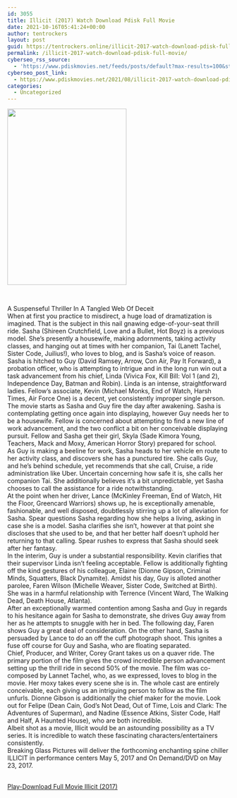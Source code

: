 ```yaml
---
id: 3055
title: Illicit (2017) Watch Download Pdisk Full Movie
date: 2021-10-16T05:41:24+00:00
author: tentrockers
layout: post
guid: https://tentrockers.online/illicit-2017-watch-download-pdisk-full-movie/
permalink: /illicit-2017-watch-download-pdisk-full-movie/
cyberseo_rss_source:
  - 'https://www.pdiskmovies.net/feeds/posts/default?max-results=100&start-index=801'
cyberseo_post_link:
  - https://www.pdiskmovies.net/2021/08/illicit-2017-watch-download-pdisk-full.html
categories:
  - Uncategorized
---
```

<div class="separator">
  <a href="https://1.bp.blogspot.com/-HWjQ82OGzjg/YSH453SjClI/AAAAAAAAakY/qQAaZZ6TS1AZSWMKRbwFrcKuyr5ezEURgCLcBGAsYHQ/s960/Illicit%2B2017.jpg"><span><img loading="lazy" border="0" data-original-height="960" data-original-width="648" height="400" src="https://1.bp.blogspot.com/-HWjQ82OGzjg/YSH453SjClI/AAAAAAAAakY/qQAaZZ6TS1AZSWMKRbwFrcKuyr5ezEURgCLcBGAsYHQ/w270-h400/Illicit%2B2017.jpg" width="270" /></span></a>
</div>

<span><br /></span>

<div>
  <div>
    <span>A Suspenseful Thriller In A Tangled Web Of Deceit&nbsp;</span>
  </div>
  
  <div>
    <span>When at first you practice to misdirect, a huge load of dramatization is imagined. That is the subject in this nail gnawing edge-of-your-seat thrill ride. Sasha (Shireen Crutchfield, Love and a Bullet, Hot Boyz) is a previous model. She&#8217;s presently a housewife, making adornments, taking activity classes, and hanging out at times with her companion, Tai (Lanett Tachel, Sister Code, Juilius!), who loves to blog, and is Sasha&#8217;s voice of reason. Sasha is hitched to Guy (David Ramsey, Arrow, Con Air, Pay It Forward), a probation officer, who is attempting to intrigue and in the long run win out a task advancement from his chief, Linda (Vivica Fox, Kill Bill: Vol 1 (and 2), Independence Day, Batman and Robin). Linda is an intense, straightforward ladies. Fellow&#8217;s associate, Kevin (Michael Monks, End of Watch, Harsh Times, Air Force One) is a decent, yet consistently improper single person.&nbsp;</span>
  </div>
  
  <div>
    <span>The movie starts as Sasha and Guy fire the day after awakening. Sasha is contemplating getting once again into displaying, however Guy needs her to be a housewife. Fellow is concerned about attempting to find a new line of work advancement, and the two conflict a bit on her conceivable displaying pursuit. Fellow and Sasha get their girl, Skyla (Sade Kimora Young, Teachers, Mack and Moxy, American Horror Story) prepared for school.&nbsp;</span>
  </div>
  
  <div>
    <span>As Guy is making a beeline for work, Sasha heads to her vehicle en route to her activity class, and discovers she has a punctured tire. She calls Guy, and he&#8217;s behind schedule, yet recommends that she call, Cruise, a ride administration like Uber. Uncertain concerning how safe it is, she calls her companion Tai. She additionally believes it&#8217;s a bit unpredictable, yet Sasha chooses to call the assistance for a ride notwithstanding.&nbsp;</span>
  </div>
  
  <div>
    <span>At the point when her driver, Lance (McKinley Freeman, End of Watch, Hit the Floor, Greencard Warriors) shows up, he is exceptionally amenable, fashionable, and well disposed, doubtlessly stirring up a lot of alleviation for Sasha. Spear questions Sasha regarding how she helps a living, asking in case she is a model. Sasha clarifies she isn&#8217;t, however at that point she discloses that she used to be, and that her better half doesn&#8217;t uphold her returning to that calling. Spear rushes to express that Sasha should seek after her fantasy.&nbsp;</span>
  </div>
  
  <div>
    <span>In the interim, Guy is under a substantial responsibility. Kevin clarifies that their supervisor Linda isn&#8217;t feeling acceptable. Fellow is additionally fighting off the kind gestures of his colleague, Elaine (Dionne Gipson, Criminal Minds, Squatters, Black Dynamite). Amidst his day, Guy is alloted another parolee, Faren Wilson (Michelle Weaver, Sister Code, Switched at Birth). She was in a harmful relationship with Terrence (Vincent Ward, The Walking Dead, Death House, Atlanta).&nbsp;</span>
  </div>
  
  <div>
    <span>After an exceptionally warmed contention among Sasha and Guy in regards to his hesitance again for Sasha to demonstrate, she drives Guy away from her as he attempts to snuggle with her in bed. The following day, Faren shows Guy a great deal of consideration. On the other hand, Sasha is persuaded by Lance to do an off the cuff photograph shoot. This ignites a fuse off course for Guy and Sasha, who are floating separated.&nbsp;</span>
  </div>
  
  <div>
    <span>Chief, Producer, and Writer, Corey Grant takes us on a quaver ride. The primary portion of the film gives the crowd incredible person advancement setting up the thrill ride in second 50% of the movie. The film was co-composed by Lannet Tachel, who, as we expressed, loves to blog in the movie. Her moxy takes every scene she is in. The whole cast are entirely conceivable, each giving us an intriguing person to follow as the film unfurls. Dionne Gibson is additionally the chief maker for the movie. Look out for Felipe (Dean Cain, God&#8217;s Not Dead, Out of Time, Lois and Clark: The Adventures of Superman), and Nadine (Essence Atkins, Sister Code, Half and Half, A Haunted House), who are both incredible.&nbsp;</span>
  </div>
  
  <div>
    <span>Albeit shot as a movie, Illicit would be an astounding possibility as a TV series. It is incredible to watch these fascinating characters/entertainers consistently.&nbsp;</span>
  </div>
  
  <div>
    <span>Breaking Glass Pictures will deliver the forthcoming enchanting spine chiller ILLICIT in performance centers May 5, 2017 and On Demand/DVD on May 23, 2017.</span>
  </div>
</div>

  
<a href="https://kofilink.com/1/bnYyamE1MDAwOTZp?dn=1" onclick="window.open('https://kofilink.com/1/bnYyamE1MDAwOTZp?dn=1','popup','width=600,height=600'); return false;" target="popup" rel="noopener"><br /> Play-Download Full Movie Illicit (2017)<br /> </a>